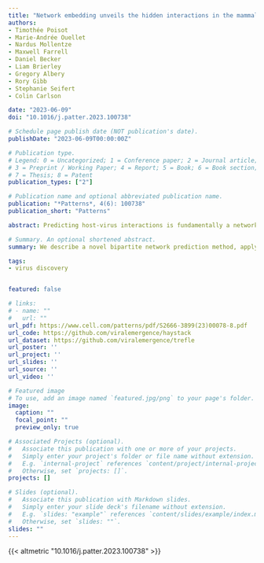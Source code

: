 ```yaml
---
title: "Network embedding unveils the hidden interactions in the mammalian virome"
authors:
- Timothée Poisot
- Marie-Andrée Ouellet
- Nardus Mollentze
- Maxwell Farrell
- Daniel Becker
- Liam Brierley
- Gregory Albery
- Rory Gibb
- Stephanie Seifert
- Colin Carlson

date: "2023-06-09"
doi: "10.1016/j.patter.2023.100738"

# Schedule page publish date (NOT publication's date).
publishDate: "2023-06-09T00:00:00Z"

# Publication type.
# Legend: 0 = Uncategorized; 1 = Conference paper; 2 = Journal article;
# 3 = Preprint / Working Paper; 4 = Report; 5 = Book; 6 = Book section;
# 7 = Thesis; 8 = Patent
publication_types: ["2"]

# Publication name and optional abbreviated publication name.
publication: "*Patterns*, 4(6): 100738"
publication_short: "Patterns"

abstract: Predicting host-virus interactions is fundamentally a network science problem. We develop a method for bipartite network prediction that combines a recommender system (linear filtering) with an imputation algorithm based on low-rank graph embedding. We test this method by applying it to a global database of mammal-virus interactions and thus show that it makes biologically plausible predictions that are robust to data biases. We find that the mammalian virome is under-characterized anywhere in the world. We suggest that future virus discovery efforts could prioritize the Amazon Basin (for its unique coevolutionary assemblages) and sub-Saharan Africa (for its poorly characterized zoonotic reservoirs). Graph embedding of the imputed network improves predictions of human infection from viral genome features, providing a shortlist of priorities for laboratory studies and surveillance. Overall, our study indicates that the global structure of the mammal-virus network contains a large amount of information that is recoverable, and this provides new insights into fundamental biology and disease emergence.

# Summary. An optional shortened abstract.
summary: We describe a novel bipartite network prediction method, applying it to a global database of mammal-virus interactions. Using predictions from this method to supplement our current limited knowledge of virus host range improves the accuracy of predictions of human infection from viral genome features. 

tags:
- virus discovery


featured: false

# links:
# - name: ""
#   url: ""
url_pdf: https://www.cell.com/patterns/pdf/S2666-3899(23)00078-8.pdf
url_code: https://github.com/viralemergence/haystack
url_dataset: https://github.com/viralemergence/trefle
url_poster: ''
url_project: ''
url_slides: ''
url_source: ''
url_video: ''

# Featured image
# To use, add an image named `featured.jpg/png` to your page's folder. 
image:
  caption: ""
  focal_point: ""
  preview_only: true

# Associated Projects (optional).
#   Associate this publication with one or more of your projects.
#   Simply enter your project's folder or file name without extension.
#   E.g. `internal-project` references `content/project/internal-project/index.md`.
#   Otherwise, set `projects: []`.
projects: []

# Slides (optional).
#   Associate this publication with Markdown slides.
#   Simply enter your slide deck's filename without extension.
#   E.g. `slides: "example"` references `content/slides/example/index.md`.
#   Otherwise, set `slides: ""`.
slides: ""
---
```


{{< altmetric "10.1016/j.patter.2023.100738" >}}